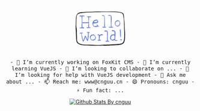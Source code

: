 <p align="center">
  <img src="./hello-world.gif" width="30%">
  <br><br>
  <samp>
    - 🔭 I’m currently working on FoxKit CMS
    - 🌱 I’m currently learning VueJS
    - 👯 I’m looking to collaborate on ...
    - 🤔 I’m looking for help with VueJS development
    - 💬 Ask me about ...
    - 📫 Reach me: www@cnguu.cn
    - 😄 Pronouns: cnguu
    - ⚡ Fun fact: ...
  </samp>
</p>

<div style="text-align: center">

[![Github Stats By cnguu](https://github-readme-stats.vercel.app/api?username=cnguu&show_icons=true&title_color=fff&icon_color=79ff97&text_color=9f9f9f&bg_color=151515)](https://github.com/anuraghazra/github-readme-stats)

</div>
